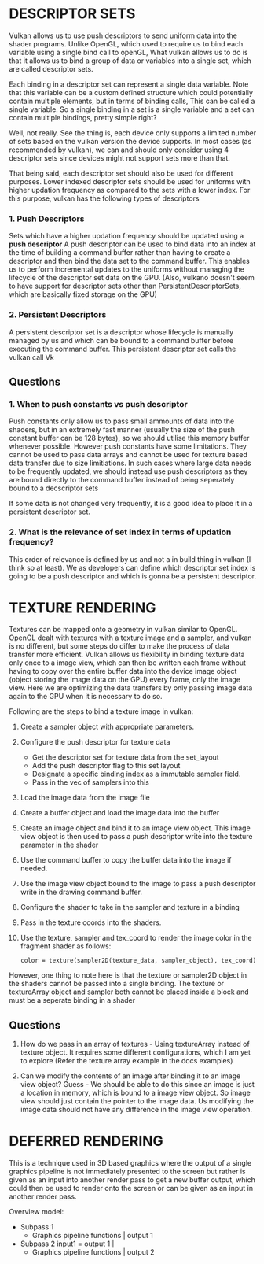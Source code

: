 
# DESCRIPTOR SETS 

Vulkan allows us to use push descriptors to send uniform data into the shader programs.
Unlike OpenGL, which used to require us to bind each variable using a single bind call to openGL,
What vulkan allows us to do is that it allows us to bind a group of data or variables into a single 
set, which are called descriptor sets.

Each binding in a descriptor set can represent a single data variable. Note that this variable can be
a custom defined structure which could potentially contain multiple elements, but in terms of binding calls,
This can be called a single variable.
So a single binding in a set is a single variable and a set can contain multiple bindings, pretty simple right?

Well, not really. See the thing is, each device only supports a limited number of sets based on the vulkan version
the device supports. In most cases (as recommended by vulkan), we can and should only consider using 4 descriptor 
sets since devices might not support sets more than that.

That being said, each descriptor set should also be used for different purposes.
Lower indexed descriptor sets should be used for uniforms with higher updation frequency as compared to the sets 
with a lower index. For this purpose, vulkan has the following types of descriptors

### 1. Push Descriptors
Sets which have a higher updation frequency should be updated using a **push descriptor**
A push descriptor can be used to bind data into an index at the time of building a command buffer rather than
having to create a descriptor and then bind the data set to the command buffer. This enables us to perform 
incremental updates to the uniforms without managing the lifecycle of the descriptor set data on the GPU. 
(Also, vulkano doesn't seem to have support for descriptor sets other than PersistentDescriptorSets, which are
basically fixed storage on the GPU)



### 2. Persistent Descriptors
A persistent descriptor set is a descriptor whose lifecycle is manually managed by us and which can be bound to a 
command buffer before executing the command buffer. This persistent descriptor set calls the vulkan call Vk 







## Questions
### 1. When to push constants vs push descriptor
 
Push constants only allow us to pass small ammounts of data into the shaders, but in an extremely fast manner (usually the size of the push constant buffer can be 128 bytes), so we should utilise this memory buffer whenever possible.
However push constants have some limitations. They cannot be used to pass data arrays and cannot be used for texture based data transfer due to size limitiations.
In such cases where large data needs to be frequently updated, we should instead 
use push descriptors as they are bound directly to the command buffer
instead of being seperately bound to a decscriptor sets

If some data is not changed very frequently, it is a good idea to 
place it in a persistent descriptor set.

### 2. What is the relevance of set index in terms of updation frequency?
This order of relevance is defined by us and not a in build thing in 
vulkan (I think so at least). We as developers can define which
descriptor set index is going to be a push descriptor and which is gonna
be a persistent descriptor.






# TEXTURE RENDERING

Textures can be mapped onto a geometry in vulkan similar to OpenGL. 
OpenGL dealt with textures with a texture image and a sampler, and vulkan is no different, but some steps do differ to make the process of data transfer more efficient. 
Vulkan allows us flexibility in binding texture data only once to a image view, which can then be written each frame without having to copy over the entire buffer data into the device image object (object storing the image data on the GPU) every frame, only the image view.
Here we are optimizing the data transfers by only passing image data again to the GPU when it is necessary to do so.

Following are the steps to bind a texture image in vulkan:

1. Create a sampler object with appropriate parameters.
2. Configure the push descriptor for texture data
    - Get the descriptor set for texture data from the set_layout
    - Add the push descriptor flag to this set layout
    - Designate a specific binding index as a immutable sampler field. 
    - Pass in the vec of samplers into this
3. Load the image data from the image file
4. Create a buffer object and load the image data into the buffer
5. Create an image object and bind it to an image view object. This image view object is then used to pass a push descriptor write into the texture parameter in the shader
6. Use the command buffer to copy the buffer data into the image if needed.
7. Use the image view object bound to the image to pass a push descriptor write in the drawing command buffer.
8. Configure the shader to take in the sampler and texture in a binding
9. Pass in the texture coords into the shaders.
10. Use the texture, sampler and tex_coord to render the image color in the fragment shader as follows:

        color = texture(sampler2D(texture_data, sampler_object), tex_coord)
       

However, one thing to note here is that the texture or sampler2D object in the shaders cannot be passed into a single binding. The texture or textureArray object and sampler both cannot be placed inside a block and must be a seperate binding in a shader

## Questions
1. How do we pass in an array of textures - Using textureArray instead of texture object. It requires some different configurations, which I am yet to explore (Refer the texture array example in the docs examples)

2. Can we modify the contents of an image after binding it to an image view object?
Guess - We should be able to do this since an image is just a location in memory, which is bound to a image view object. So image view should just contain the pointer to the image data. Us modifying the image data should not have any difference in the image view operation.



# DEFERRED RENDERING 

This is a technique used in 3D based graphics where the output of 
a single graphics pipeline is not immediately presented to the screen
but rather is given as an input into another render pass to get a 
new buffer output, which could then be used to render onto the screen 
or can be given as an input in another render pass.


Overview model:

- Subpass 1
    - Graphics pipeline functions
        |
        output 1
- Subpass 2
        input1 = output 1
        |
    - Graphics pipeline functions
        |
        output 2

